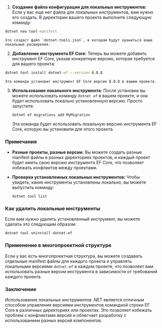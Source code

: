 
1. **Создание файла конфигурации для локальных инструментов:** Если у вас еще нет файла для локальных инструментов, вам нужно его создать. В директории вашего проекта выполните следующую команду:

```cmd
dotnet new tool-manifest
```

    Это создаст файл `dotnet-tools.json`, в котором будут храниться ваши локальные расширения.
    
2. **Добавление инструмента EF Core:** Теперь вы можете добавить инструмент EF Core, указав конкретную версию, которая требуется для вашего проекта:

```cmd
dotnet tool install dotnet-ef --version 8.0.8
```

    Эта команда установит инструмент EF Core версии 8.0.8 в вашем проекте.
    
3. **Использование локального инструмента:** После установки вы можете использовать команду `dotnet ef` в вашем проекте, и она будет использовать локально установленную версию. Просто запустите:
    
    `dotnet ef migrations add MyMigration`
    
    Эта команда будет использовать локальную версию инструмента EF Core, которую вы установили для этого проекта.
    

### Примечания

- **Разные проекты, разные версии:** Вы можете создать разные manifest файлы в разных директориях проектов, и каждый проект будет иметь свою версию инструмента EF Core, что позволяет избежать конфликтов между проектами.
    
- **Проверка установленных локальных инструментов:** Чтобы увидеть, какие инструменты установлены локально, вы можете выпустить команду:
    
    `dotnet tool list`
    

### Как удалить локальные инструменты

Если вам нужно удалить установленный инструмент, вы можете сделать это следующим образом:

`dotnet tool uninstall dotnet-ef`

### Применение в многопроектной структуре

Если у вас есть многопроектная структура, вы можете создавать отдельные manifest файлы для каждого проекта и управлять локальными версиями `dotnet-ef` в каждом проекте, что позволяет вам использовать разные версии инструмента в зависимости от требований каждого проекта.

### Заключение

Использование локальных инструментов .NET является отличным способом управления версиями инструментов командной строки EF Core в различных директориях или проектах. Это позволяет избежать проблем с конфликтами версий и облегчает разработку с использованием разных версий компонентов.